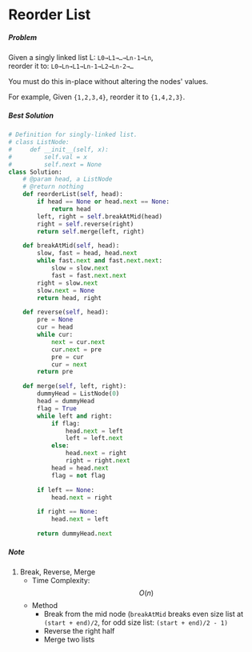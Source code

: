 # Reorder List
##### Problem
Given a singly linked list L: `L0→L1→…→Ln-1→Ln`,  
reorder it to: `L0→Ln→L1→Ln-1→L2→Ln-2→…`

You must do this in-place without altering the nodes' values.

For example,
Given ``{1,2,3,4}``, reorder it to ``{1,4,2,3}``.
##### Best Solution
```python
# Definition for singly-linked list.
# class ListNode:
#     def __init__(self, x):
#         self.val = x
#         self.next = None
class Solution:
    # @param head, a ListNode
    # @return nothing
    def reorderList(self, head):
        if head == None or head.next == None:
            return head
        left, right = self.breakAtMid(head)
        right = self.reverse(right)
        return self.merge(left, right)

    def breakAtMid(self, head):
        slow, fast = head, head.next
        while fast.next and fast.next.next:
            slow = slow.next
            fast = fast.next.next
        right = slow.next
        slow.next = None
        return head, right

    def reverse(self, head):
        pre = None
        cur = head
        while cur:
            next = cur.next
            cur.next = pre
            pre = cur
            cur = next
        return pre

    def merge(self, left, right):
        dummyHead = ListNode(0)
        head = dummyHead
        flag = True
        while left and right:
            if flag:
                head.next = left
                left = left.next
            else:
                head.next = right
                right = right.next
            head = head.next
            flag = not flag

        if left == None:
            head.next = right

        if right == None:
            head.next = left

        return dummyHead.next
```
##### Note
1. Break, Reverse, Merge
    * Time Complexity: $$O(n)$$
    * Method
        * Break from the mid node (`breakAtMid` breaks even size list at `(start + end)/2`, for odd size list: `(start + end)/2 - 1)`
        * Reverse the right half
        * Merge two lists
